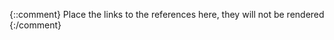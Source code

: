 <!-- markdownlint-disable MD041 -->
{::comment}
Place the links to the references here, they will not be rendered
{:/comment}

[SDS-SW-Architecture-DesignRules]: references-table#bla "bla bla"
